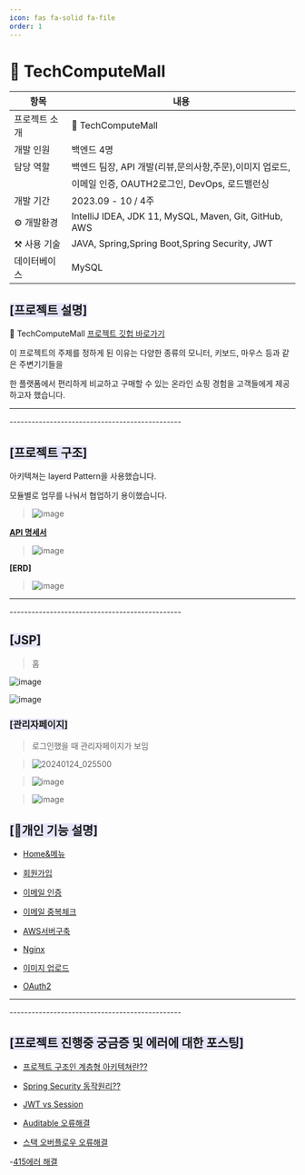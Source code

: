 ```yaml
---
icon: fas fa-solid fa-file
order: 1
---
```

# **🛒 TechComputeMall**

| 항목 | 내용 |
| --- | --- |
| 프로젝트 소개 | 🛒 TechComputeMall|
| 개발 인원 | 백엔드 4명 |
| 담당 역할 | 백엔드 팀장, API 개발(리뷰,문의사항,주문),이미지 업로드, 
|           | 이메일 인증, OAUTH2로그인, DevOps, 로드밸런싱  |
| 개발 기간 | 2023.09 - 10 / 4주  |
| ⚙️ 개발환경 | IntelliJ IDEA, JDK 11, MySQL, Maven, Git, GitHub, AWS|
| ⚒️ 사용 기술 | JAVA, Spring,Spring Boot,Spring Security, JWT |
| 데이터베이스 | MySQL |


## <span style = 'background-color: #E6E6FA'>**[프로젝트 설명]**</span>

 🛒 TechComputeMall   [프로젝트 깃헙 바로가기](https://github.com/ararp1006/mainProject)

 이 프로젝트의 주제를 정하게 된 이유는 다양한 종류의 모니터, 키보드, 마우스 등과 같은 주변기기들을 

 한 플랫폼에서 편리하게 비교하고 구매할 수 있는 온라인 쇼핑 경험을 고객들에게 제공하고자 했습니다.  


<hr>-----------------------------------------------


## <span style = 'background-color: #E6E6FA'>**[프로젝트 구조]**</span>

아키텍쳐는 layerd Pattern을 사용했습니다. 

모듈별로 업무를 나눠서 협업하기 용이했습니다.


> ![image](https://github.com/ararp1006/Algorithm/assets/130068083/dc931afb-2da3-4719-ae7a-cd7152153624)


**[API 명세서](https://docs.google.com/spreadsheets/d/13MN9nlzMdmRi2GDq4tixHpXtwJwzxt5ff_MlZax1bDQ/edit#gid=55103991)**
> ![image](https://github.com/ararp1006/mainProject/assets/130068083/96c9e61c-a126-457a-96a9-c033dd3ac2b2)  

**[ERD]**

> ![image](https://github.com/ararp1006/mainProject/assets/130068083/1725fd5b-b5d6-431e-b0b0-553d73062686)


<hr>-----------------------------------------------

## <span style = 'background-color: #E6E6FA'>**[JSP]**</span>
>홈

![image](https://github.com/ararp1006/Algorithm/assets/130068083/7718570e-b3ae-4c31-91af-7ad64a47235c)

![image](https://github.com/ararp1006/Algorithm/assets/130068083/67813d34-9375-4bb5-906b-47fd78cbe1f2)



### <span style = 'background-color: #E6E6FA'>**[관리자페이지]**</span>
> 로그인했을 때 관리자페이지가 보임

>![20240124_025500](https://github.com/ararp1006/Algorithm/assets/130068083/89b034ca-acde-4470-bca7-5ca4f4ee1878)

>![image](https://github.com/ararp1006/Algorithm/assets/130068083/09ae4f18-fcc3-4f20-ad0a-d89658a54ca0)

>![image](https://github.com/ararp1006/Algorithm/assets/130068083/a11f6637-0cb3-44cf-8ccc-b789deeec43d)


## <span style = 'background-color: #E6E6FA'>**[📜개인 기능 설명]**</span>
- [Home&메뉴](https://ararp1006.github.io/posts/HOME/)

- [회원가입](https://ararp1006.github.io/posts/HOME/)

- [이메일 인증](https://ararp1006.github.io/posts/%EC%9D%B4%EB%A9%94%EC%9D%BC%EC%9D%B8%EC%A6%9D/)

- [이메일 중복체크](https://ararp1006.github.io/posts/%EC%9D%B4%EB%A9%94%EC%9D%BC-%EC%A4%91%EB%B3%B5%EC%B2%B4%ED%81%AC/)

- [AWS서버구축](https://ararp1006.github.io/posts/cloud/)

- [Nginx](https://ararp1006.github.io/posts/Nginx/)

- [이미지 업로드](https://ararp1006.github.io/posts/%EC%9D%B4%EB%AF%B8%EC%A7%80-%EC%97%85%EB%A1%9C%EB%93%9C/)

- [OAuth2](https://ararp1006.github.io/posts/OAuth2/)








<hr>-----------------------------------------------

## <span style = 'background-color: #E6E6FA'>**[프로젝트 진행중 궁금증 및 에러에 대한 포스팅]**</span>

- [프로젝트 구조인 계층형 아키텍쳐란??](https://ararp1006.github.io/posts/%EA%B3%84%EC%B8%B5%ED%98%95-%EC%95%84%ED%82%A4%ED%85%8D%EC%B3%90/)

- [Spring Security 동작원리??](https://ararp1006.github.io/posts/Spring-Security/)

- [JWT vs Session](https://ararp1006.github.io/posts/Session/)

- [Auditable 오류해결](https://ararp1006.github.io/posts/Auditable-%EC%98%A4%EB%A5%98%ED%95%B4%EA%B2%B0/)

- [스택 오버플로우 오류해결](https://ararp1006.github.io/posts/%EC%8A%A4%ED%83%9D%EC%98%A4%EB%B2%84%ED%94%8C%EB%A1%9C%EC%9A%B0-%EC%98%A4%EB%A5%98%ED%95%B4%EA%B2%B0/)

-[415에러 해결](https://ararp1006.github.io/posts/415%EC%97%90%EB%9F%AC-%ED%95%B4%EA%B2%B0%ED%95%98%EA%B8%B0/)







